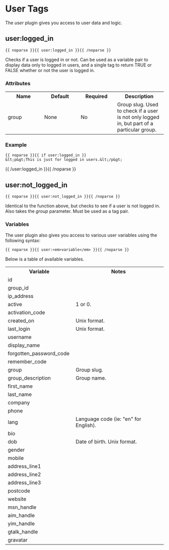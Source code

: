 # User Tags

The <em>user</em> plugin gives you access to user data and logic.

## user:logged_in

	{{ noparse }}{{ user:logged_in }}{{ /noparse }}

Checks if a user is logged in or not. Can be used as a variable pair to display data only to logged in users, and a single tag to return TRUE or FALSE whether or not the user is logged in.

### Attributes

<table cellpadding="0" cellspacing="0">
	<tbody>
		<tr>
			<th>Name</th>
			<th>Default</th>
			<th>Required</th>
			<th>Description</th>
		</tr>
		<tr>
			<td width="100">group</td>
			<td width="100">None</td>
			<td width="100">No</td>
			<td>Group slug. Used to check if a user is not only logged in, but part of a particular group.</td>
		</tr>
	</tbody>
</table>

### Example

	{{ noparse }}{{ if user:logged_in }}
	&lt;p&gt;This is just for logged in users.&lt;/p&gt;
{{ /user:logged_in }}{{ /noparse }}

## user:not\_logged\_in

	{{ noparse }}{{ user:not_logged_in }}{{ /noparse }}

Identical to the function above, but checks to see if a user is not logged in. Also takes the <em>group</em> parameter. Must be used as a tag pair.</p>

### Variables

The user plugin also gives you access to various user variables using the following syntax:

	{{ noparse }}{{ user:<em>variable</em> }}{{ /noparse }}

<p>Below is a table of available variables.</p>

<table cellpadding="0" cellspacing="0">
	<tbody>
		<tr>
			<th>Variable</th>
			<th>Notes</th>
		</tr>
		<tr>
			<td width="200">id</td>
			<td>&nbsp;</td>
		</tr>
		<tr>
			<td width="200">group_id</td>
			<td>&nbsp;</td>
		</tr>
		<tr>
			<td width="200">ip_address</td>
			<td>&nbsp;</td>
		</tr>
		<tr>
			<td width="200">active</td>
			<td>1 or 0.</td>
		</tr>
		<tr>
			<td width="200">activation_code</td>
			<td>&nbsp;</td>
		</tr>
		<tr>
			<td width="200">created_on</td>
			<td>Unix format.</td>
		</tr>
		<tr>
			<td width="200">last_login</td>
			<td>Unix format.</td>
		</tr>
		<tr>
			<td width="200">username</td>
			<td>&nbsp;</td>
		</tr>
		<tr>
			<td width="200">display_name</td>
			<td>&nbsp;</td>
		</tr>
		<tr>
			<td width="200">forgotten_password_code</td>
			<td>&nbsp;</td>
		</tr>
		<tr>
			<td width="200">remember_code</td>
			<td>&nbsp;</td>
		</tr>
		<tr>
			<td width="200">group</td>
			<td>Group slug.</td>
		</tr>
		<tr>
			<td width="200">group_description</td>
			<td>Group name.</td>
		</tr>
		<tr>
			<td width="200">first_name</td>
			<td>&nbsp;</td>
		</tr>
		<tr>
			<td width="200">last_name</td>
			<td>&nbsp;</td>
		</tr>
		<tr>
			<td width="200">company</td>
			<td>&nbsp;</td>
		</tr>
		<tr>
			<td width="200">phone</td>
			<td>&nbsp;</td>
		</tr>
		<tr>
			<td width="200">lang</td>
			<td>Language code (ie: &quot;en&quot; for English).</td>
		</tr>
		<tr>
			<td width="200">bio</td>
			<td>&nbsp;</td>
		</tr>
		<tr>
			<td width="200">dob</td>
			<td>Date of birth. Unix format.</td>
		</tr>
		<tr>
			<td width="200">gender</td>
			<td>&nbsp;</td>
		</tr>
		<tr>
			<td width="200">mobile</td>
			<td>&nbsp;</td>
		</tr>
		<tr>
			<td width="200">address_line1</td>
			<td>&nbsp;</td>
		</tr>
		<tr>
			<td width="200">address_line2</td>
			<td>&nbsp;</td>
		</tr>
		<tr>
			<td width="200">address_line3</td>
			<td>&nbsp;</td>
		</tr>
		<tr>
			<td width="200">postcode</td>
			<td>&nbsp;</td>
		</tr>
		<tr>
			<td width="200">website</td>
			<td>&nbsp;</td>
		</tr>
		<tr>
			<td width="200">msn_handle</td>
			<td>&nbsp;</td>
		</tr>
		<tr>
			<td width="200">aim_handle</td>
			<td>&nbsp;</td>
		</tr>
		<tr>
			<td width="200">yim_handle</td>
			<td>&nbsp;</td>
		</tr>
		<tr>
			<td width="200">gtalk_handle</td>
			<td>&nbsp;</td>
		</tr>
		<tr>
			<td width="200">gravatar</td>
			<td>&nbsp;</td>
		</tr>
	</tbody>
</table>